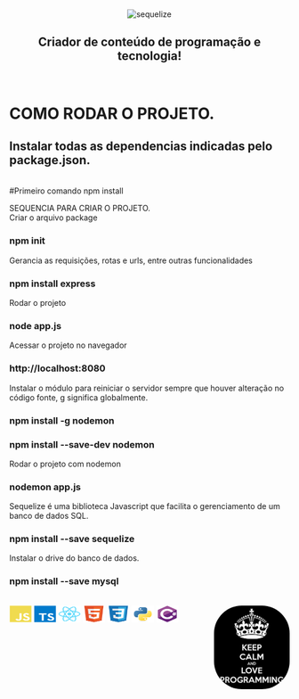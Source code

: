 <div align="center">
  <img align="center" src="https://th.bing.com/th/id/OIP.vJ8QZASE7a4nxWFfavXxDAHaEK?pid=ImgDet&rs=1" alt="sequelize">
 </div>
  <div align="center"><h2>Criador de conteúdo de programação e tecnologia!</h2></div><br>

<h1>COMO RODAR O PROJETO.</h1>
 <h2>Instalar todas as dependencias indicadas pelo package.json.</h2><br>
 #Primeiro comando npm install

 SEQUENCIA PARA CRIAR O PROJETO.<br>
 Criar o arquivo package
 ### npm init

Gerancia as requisições, rotas e urls, entre outras funcionalidades
### npm install express

Rodar o projeto
### node app.js

Acessar o projeto no navegador
### http://localhost:8080

Instalar o módulo para reiniciar o servidor sempre que houver alteração no código fonte, g significa globalmente.
### npm install -g nodemon
### npm install --save-dev nodemon

Rodar o projeto com nodemon
### nodemon app.js

Sequelize é uma biblioteca Javascript que facilita o gerenciamento de um banco de dados SQL.
### npm install --save sequelize

Instalar o drive do banco de dados.
### npm install --save mysql

<div style="display: inline_block"><br>
  <img align="center" alt="Marcelo-js" height="30" width="40" src="https://raw.githubusercontent.com/devicons/devicon/master/icons/javascript/javascript-plain.svg">
  <img align="center" alt="Marcelo-Ts" height="30" width="40" src="https://raw.githubusercontent.com/devicons/devicon/master/icons/typescript/typescript-plain.svg">
  <img align="center" alt="Marcelo-React" height="30" width="40" src="https://raw.githubusercontent.com/devicons/devicon/master/icons/react/react-original.svg">
  <img align="center" alt="Marcelo-HTML" height="30" width="40" src="https://raw.githubusercontent.com/devicons/devicon/master/icons/html5/html5-original.svg">
  <img align="center" alt="Marcelo-CSS" height="30" width="40" src="https://raw.githubusercontent.com/devicons/devicon/master/icons/css3/css3-original.svg">
  <img align="center" alt="Marcelo-Python" height="30" width="40" src="https://raw.githubusercontent.com/devicons/devicon/master/icons/python/python-original.svg">
  <img align="center" alt="Marcelo-Csharp" height="30" width="40" src="https://raw.githubusercontent.com/devicons/devicon/master/icons/csharp/csharp-original.svg">
  <img align="right" alt="marcelo-pic" height="150" style="border-radius:50px;" src="https://github.com/marcelowkr2/imagens/blob/2c5cdd4d99c341df1015b28166c2706d7860219b/430910.png">
  </div>
